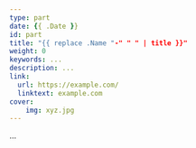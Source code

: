 ```yaml
---
type: part
date: {{ .Date }}
id: part
title: "{{ replace .Name "-" " " | title }}"
weight: 0
keywords: ...
description: ...
link:
  url: https://example.com/
  linktext: example.com
cover: 
    img: xyz.jpg
---
```


...
